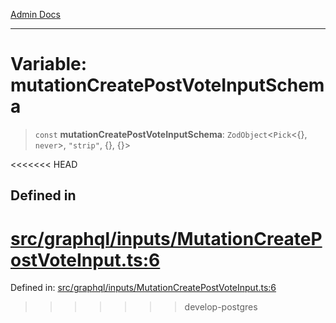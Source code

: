 [Admin Docs](/)

***

# Variable: mutationCreatePostVoteInputSchema

> `const` **mutationCreatePostVoteInputSchema**: `ZodObject`\<`Pick`\<\{\}, `never`\>, `"strip"`, \{\}, \{\}\>

<<<<<<< HEAD
## Defined in

[src/graphql/inputs/MutationCreatePostVoteInput.ts:6](https://github.com/NishantSinghhhhh/talawa-api/blob/ff0f1d6ae21d3428519b64e42fe3bfdff573cb6e/src/graphql/inputs/MutationCreatePostVoteInput.ts#L6)
=======
Defined in: [src/graphql/inputs/MutationCreatePostVoteInput.ts:6](https://github.com/PalisadoesFoundation/talawa-api/blob/37e2d6abe1cabaa02f97a3c6c418b81e8fcb5a13/src/graphql/inputs/MutationCreatePostVoteInput.ts#L6)
>>>>>>> develop-postgres

